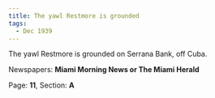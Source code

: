 ```yaml
---  
title: The yawl Restmore is grounded  
tags:  
  - Dec 1939  
---  
```

  
The yawl Restmore is grounded on Serrana Bank, off Cuba.  
  
Newspapers: **Miami Morning News or The Miami Herald**  
  
Page: **11**, Section: **A** 
